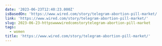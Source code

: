 ```yaml
---
date: '2023-06-23T12:40:23.000Z'
isBasedOn: 'https://www.wired.com/story/telegram-abortion-pill-market/'
link: 'https://www.wired.com/story/telegram-abortion-pill-market/'
slug: 2023-06-23-httpswwwwiredcomstorytelegram-abortion-pill-market
tags:
  - women
title: 'https://www.wired.com/story/telegram-abortion-pill-market/'
---
```



